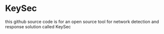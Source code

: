 # KeySec
this github source code is for an open source tool for network detection and response solution called KeySec
